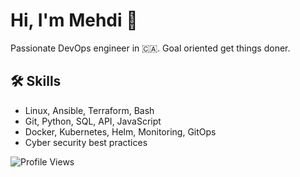 <link rel="stylesheet" href="https://cdnjs.cloudflare.com/ajax/libs/font-awesome/6.0.0-beta3/css/all.min.css">

# Hi, I'm Mehdi 👋

Passionate DevOps engineer in 🇨🇦. Goal oriented get things doner.

## 🛠 Skills

- Linux, Ansible, Terraform, Bash
- Git, Python, SQL, API, JavaScript
- Docker, Kubernetes, Helm, Monitoring, GitOps
- Cyber security best practices

![Profile Views](https://komarev.com/ghpvc/?username=memor24&color=blue)
